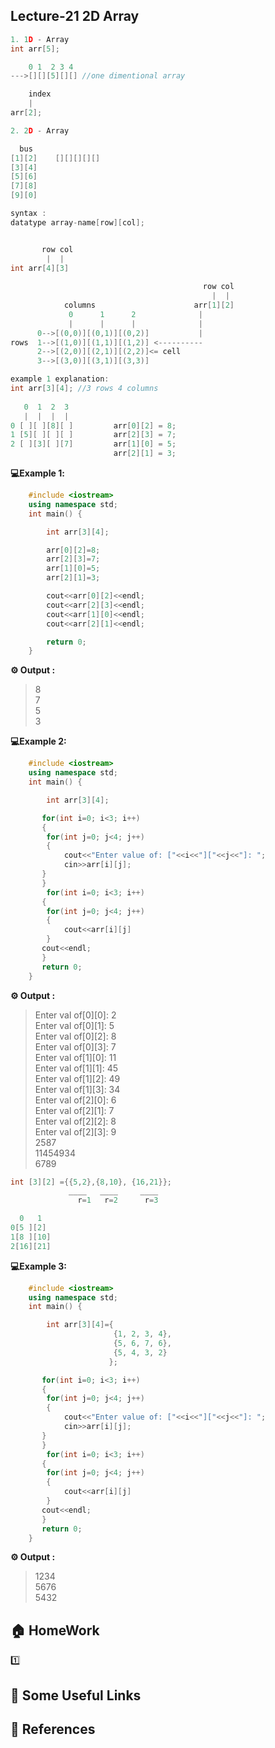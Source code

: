 
## Lecture-21 2D Array

```cpp
1. 1D - Array
int arr[5];

    0 1  2 3 4
--->[][][5][][] //one dimentional array 

    index
    |
arr[2];
```

```cpp
2. 2D - Array

  bus
[1][2]    [][][][][]
[3][4]
[5][6]
[7][8]
[9][0]

syntax : 
datatype array-name[row][col];


       row col 
        |  |
int arr[4][3]
                                          
                                           row col
                                             |  |
            columns                      arr[1][2]
             0      1      2              |
             |      |      |              |
      0-->[(0,0)][(0,1)][(0,2)]           |
rows  1-->[(1,0)][(1,1)][(1,2)] <----------
      2-->[(2,0)][(2,1)][(2,2)]<= cell
      3-->[(3,0)][(3,1)][(3,3)]
```
```cpp
example 1 explanation: 
int arr[3][4]; //3 rows 4 columns
  
   0  1  2  3
   |  |  |  |
0 [ ][ ][8][ ]         arr[0][2] = 8;
1 [5][ ][ ][ ]         arr[2][3] = 7;
2 [ ][3][ ][7]         arr[1][0] = 5;
                       arr[2][1] = 3;
```

**💻Example 1️:**
```cpp
    #include <iostream>
    using namespace std;
    int main() {

        int arr[3][4];

        arr[0][2]=8;
        arr[2][3]=7;
        arr[1][0]=5;
        arr[2][1]=3;

        cout<<arr[0][2]<<endl;
        cout<<arr[2][3]<<endl;
        cout<<arr[1][0]<<endl;
        cout<<arr[2][1]<<endl;

        return 0;
    }
```
**⚙️ Output :**
>8<br>7<br> 5<br> 3

**💻Example 2:**
```cpp
    #include <iostream>
    using namespace std;
    int main() {

        int arr[3][4];

       for(int i=0; i<3; i++)
       {
        for(int j=0; j<4; j++)
        {
            cout<<"Enter value of: ["<<i<<"]["<<j<<"]: ";
            cin>>arr[i][j];
       }
       }
        for(int i=0; i<3; i++)
       {
        for(int j=0; j<4; j++)
        {
            cout<<arr[i][j]
        }
       cout<<endl;
       }
       return 0;
    }
```
**⚙️ Output :**
>Enter val of[0][0]: 2<br>
Enter val of[0][1]:  5<br>
Enter val of[0][2]:  8<br>
Enter val of[0][3]:  7<br>
Enter val of[1][0]:  11<br>
Enter val of[1][1]:  45<br>
Enter val of[1][2]:  49<br>
Enter val of[1][3]:  34<br>
Enter val of[2][0]:  6<br>
Enter val of[2][1]:  7<br>
Enter val of[2][2]:  8<br>
Enter val of[2][3]:  9<br>
2587<br>
11454934<br>
6789

```cpp
int [3][2] ={{5,2},{8,10}, {16,21}};
             ____   ____     ____
               r=1   r=2      r=3

  0   1
0[5 ][2]
1[8 ][10]
2[16][21]
```

**💻Example 3:**
```cpp
    #include <iostream>
    using namespace std;
    int main() {

        int arr[3][4]={
                       {1, 2, 3, 4}, 
                       {5, 6, 7, 6}, 
                       {5, 4, 3, 2}
                      };

       for(int i=0; i<3; i++)
       {
        for(int j=0; j<4; j++)
        {
            cout<<"Enter value of: ["<<i<<"]["<<j<<"]: ";
            cin>>arr[i][j];
       }
       }
        for(int i=0; i<3; i++)
       {
        for(int j=0; j<4; j++)
        {
            cout<<arr[i][j]
        }
       cout<<endl;
       }
       return 0;
    }
```
**⚙️ Output :**
>1234<br> 5676<br> 5432
## 🏠  HomeWork
1️⃣ 

## 🔗 Some Useful Links

## 📖 References



